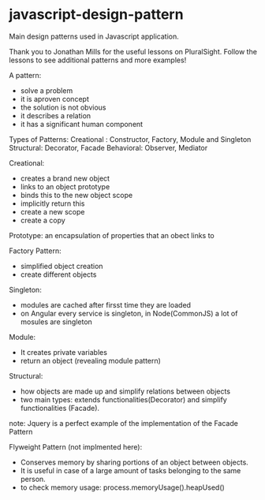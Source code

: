 # javascript-design-pattern

Main design patterns used in Javascript application.

Thank you to Jonathan Mills for the useful lessons on PluralSight.
Follow the lessons to see additional patterns and more examples!

A pattern:
- solve a problem
- it is  aproven concept
- the solution is not obvious
- it describes a relation
- it has a significant human component

Types of Patterns:
Creational : Constructor, Factory, Module and Singleton
Structural: Decorator, Facade
Behavioral: Observer, Mediator



Creational:
- creates a brand new object
- links to an object prototype
- binds this to the new object scope
- implicitly return this
- create a new scope
- create a copy

Prototype:
an encapsulation of properties that an obect links to

Factory Pattern: 
 - simplified object creation
 - create different objects
 
Singleton:
 - modules are cached after firsst time they are loaded
 - on Angular every service is singleton, in Node(CommonJS) a lot of mosules are singleton
 
Module:
 - It creates private variables
 - return an object (revealing module pattern)


Structural:
  - how objects are made up and simplify relations between objects
  - two main types: extends functionalities(Decorator) and simplify functionalities (Facade).
  
note: Jquery is a perfect example of the implementation of the Facade Pattern

Flyweight Pattern (not implmented here):
  - Conserves memory by sharing portions of an object between objects.
  - It is useful in case of a large amount of tasks belonging to the same person.
  - to check memory usage: process.memoryUsage().heapUsed()
  
  
